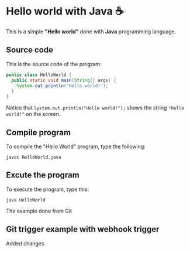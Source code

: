 # Hello world with Java :coffee:

This is a simple **"Hello world"** done with **Java** programming language.

## Source code

This is the source code of the program:

```java
public class HelloWorld {
  public static void main(String[] args) {
    System.out.println("Hello world!");
  }
}
```

Notice that `System.out.println("Hello world!");` shows the string `"Hello world!"` on the screen.

## Compile program

To compile the "Hello World" program, type the following:

```console
javac HelloWorld.java
```

## Excute the program

To execute the program, type this:

```console
java HelloWorld
```
The example done from Git


## Git trigger example with webhook trigger

Added
changes
